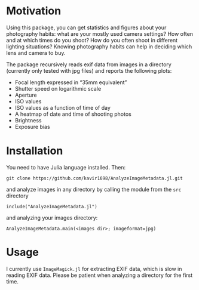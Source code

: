 # Motivation

Using this package, you can get statistics and figures about your photography habits: what are your mostly used camera settings? How often and at which times do you shoot? How do you often shoot in different lighting situations? Knowing photography habits can help in deciding which lens and camera to buy.

The package recursively reads exif data from images in a directory (currently only tested with jpg files) and reports the following plots:

* Focal length expressed in “35mm equivalent”
* Shutter speed on logarithmic scale
* Aperture
* ISO values
* ISO values as a function of time of day
* A heatmap of date and time of shooting photos
* Brightness 
* Exposure bias


# Installation

You need to have Julia language installed. Then:

```
git clone https://github.com/kavir1698/AnalyzeImageMetadata.jl.git
```

and analyze images in any directory by calling the module from the `src` directory

```
include("AnalyzeImageMetadata.jl")
```

and analyzing your images directory:

```
AnalyzeImageMetadata.main(<images dir>; imageformat=jpg)
```

# Usage
I currently use `ImageMagick.jl` for extracting EXIF data, which is slow in reading EXIF data. Please be patient when analyzing a directory for the first time.